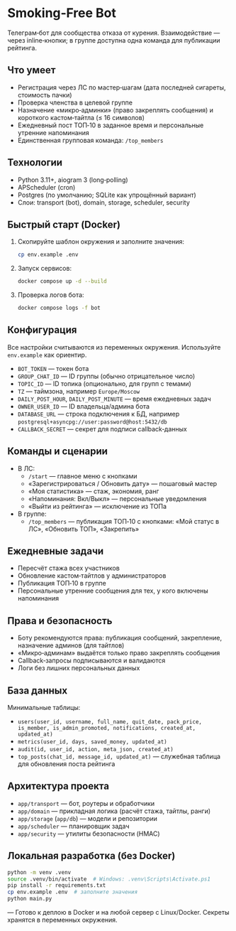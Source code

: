 # Smoking‑Free Bot

Телеграм‑бот для сообщества отказа от курения. Взаимодействие — через inline‑кнопки; в группе доступна одна команда для публикации рейтинга.

## Что умеет
- Регистрация через ЛС по мастер‑шагам (дата последней сигареты, стоимость пачки)
- Проверка членства в целевой группе
- Назначение «микро‑админки» (право закреплять сообщения) и короткого кастом‑тайтла (≤ 16 символов)
- Ежедневный пост ТОП‑10 в заданное время и персональные утренние напоминания
- Единственная групповая команда: `/top_members`

## Технологии
- Python 3.11+, aiogram 3 (long‑polling)
- APScheduler (cron)
- Postgres (по умолчанию; SQLite как упрощённый вариант)
- Слои: transport (bot), domain, storage, scheduler, security

## Быстрый старт (Docker)
1) Скопируйте шаблон окружения и заполните значения:
   ```bash
   cp env.example .env
   ```
2) Запуск сервисов:
   ```bash
   docker compose up -d --build
   ```
3) Проверка логов бота:
   ```bash
   docker compose logs -f bot
   ```

## Конфигурация
Все настройки считываются из переменных окружения. Используйте `env.example` как ориентир.
- `BOT_TOKEN` — токен бота
- `GROUP_CHAT_ID` — ID группы (обычно отрицательное число)
- `TOPIC_ID` — ID топика (опционально, для групп с темами)
- `TZ` — таймзона, например `Europe/Moscow`
- `DAILY_POST_HOUR`, `DAILY_POST_MINUTE` — время ежедневных задач
- `OWNER_USER_ID` — ID владельца/админа бота
- `DATABASE_URL` — строка подключения к БД, например `postgresql+asyncpg://user:password@host:5432/db`
- `CALLBACK_SECRET` — секрет для подписи callback‑данных

## Команды и сценарии
- В ЛС:
  - `/start` — главное меню с кнопками
  - «Зарегистрироваться / Обновить дату» — пошаговый мастер
  - «Моя статистика» — стаж, экономия, ранг
  - «Напоминания: Вкл/Выкл» — персональные уведомления
  - «Выйти из рейтинга» — исключение из ТОПа
- В группе:
  - `/top_members` — публикация ТОП‑10 с кнопками: «Мой статус в ЛС», «Обновить ТОП», «Закрепить»

## Ежедневные задачи
- Пересчёт стажа всех участников
- Обновление кастом‑тайтлов у администраторов
- Публикация ТОП‑10 в группе
- Персональные утренние сообщения для тех, у кого включены напоминания

## Права и безопасность
- Боту рекомендуются права: публикация сообщений, закрепление, назначение админов (для тайтлов)
- «Микро‑админам» выдаётся только право закреплять сообщения
- Callback‑запросы подписываются и валидаются
- Логи без лишних персональных данных

## База данных
Минимальные таблицы:
- `users(user_id, username, full_name, quit_date, pack_price, is_member, is_admin_promoted, notifications, created_at, updated_at)`
- `metrics(user_id, days, saved_money, updated_at)`
- `audit(id, user_id, action, meta_json, created_at)`
- `top_posts(chat_id, message_id, updated_at)` — служебная таблица для обновления поста рейтинга

## Архитектура проекта
- `app/transport` — бот, роутеры и обработчики
- `app/domain` — прикладная логика (расчёт стажа, тайтлы, ранги)
- `app/storage` (`app/db`) — модели и репозитории
- `app/scheduler` — планировщик задач
- `app/security` — утилиты безопасности (HMAC)

## Локальная разработка (без Docker)
```bash
python -m venv .venv
source .venv/bin/activate  # Windows: .venv\Scripts\Activate.ps1
pip install -r requirements.txt
cp env.example .env  # заполните значения
python main.py
```

— Готово к деплою в Docker и на любой сервер с Linux/Docker. Секреты хранятся в переменных окружения.